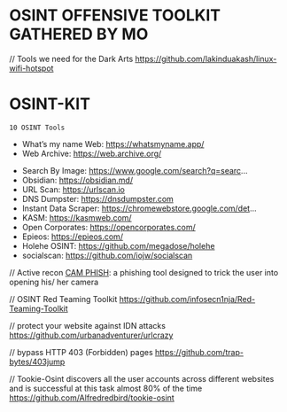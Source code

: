 # OSINT OFFENSIVE TOOLKIT GATHERED BY MO
// Tools we need for the Dark Arts
https://github.com/lakinduakash/linux-wifi-hotspot



# OSINT-KIT
`10 OSINT Tools`

- What’s my name Web:  https://whatsmyname.app/
- Web Archive:  https://web.archive.org/
* Search By Image:  https://www.google.com/search?q=searc...
* Obsidian:  https://obsidian.md/
* URL Scan:  https://urlscan.io
* DNS Dumpster:  https://dnsdumpster.com
* Instant Data Scraper:  https://chromewebstore.google.com/det...
* KASM:  https://kasmweb.com/
* Open Corporates:  https://opencorporates.com/
* Epieos:  https://epieos.com/
* Holehe OSINT: https://github.com/megadose/holehe
* socialscan: https://github.com/iojw/socialscan

// Active recon
[CAM PHISH](https://github.com/techchipnet/CamPhish?tab=readme-ov-file): a phishing tool designed to trick the user into opening his/ her camera

// OSINT Red Teaming Toolkit 
https://github.com/infosecn1nja/Red-Teaming-Toolkit

// protect your website against IDN attacks
https://github.com/urbanadventurer/urlcrazy

// bypass HTTP 403 (Forbidden) pages
https://github.com/trap-bytes/403jump

// Tookie-Osint discovers all the user accounts across different websites and is successful at this task almost 80% of the time
https://github.com/Alfredredbird/tookie-osint
